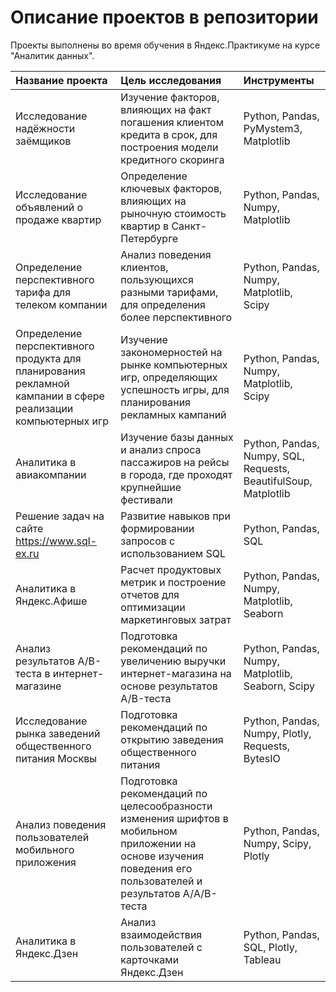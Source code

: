 # Описание проектов в репозитории
Проекты выполнены во время обучения в Яндекс.Практикуме на курсе "Аналитик данных".

| Название проекта | Цель исследования | Инструменты | 
| :--------------- | :---------------- | :---------- | 
| Исследование надёжности заёмщиков | Изучение факторов, влияющих на факт погашения клиентом кредита в срок, для построения модели кредитного скоринга | Python, Pandas, PyMystem3, Matplotlib | 
| Исследование объявлений о продаже квартир | Определение ключевых факторов, влияющих на рыночную стоимость квартир в Санкт-Петербурге| Python, Pandas, Numpy, Matplotlib | 
| Определение перспективного тарифа для телеком компании | Анализ поведения клиентов, пользующихся разными тарифами, для определения более перспективного | Python, Pandas, Numpy, Matplotlib, Scipy | 
| Определение перспективного продукта для планирования рекламной кампании в сфере реализации компьютерных игр | Изучение закономерностей на рынке компьютерных игр, определяющих успешность игры, для планирования рекламных кампаний | Python, Pandas, Numpy, Matplotlib, Scipy | 
| Аналитика в авиакомпании | Изучение базы данных и анализ спроса пассажиров на рейсы в города, где проходят крупнейшие фестивали | Python, Pandas, Numpy, SQL, Requests, BeautifulSoup, Matplotlib | 
| Решение задач на сайте  https://www.sql-ex.ru | Развитие навыков при формировании запросов с использованием SQL | Python, Pandas, SQL | 
| Аналитика в Яндекс.Афише | Расчет продуктовых метрик и построение отчетов для оптимизации маркетинговых затрат | Python, Pandas, Numpy, Matplotlib, Seaborn | 
| Анализ результатов A/B-теста в интернет-магазине | Подготовка рекомендаций по увеличению выручки интернет-магазина на основе результатов A/B-теста | Python, Pandas, Numpy, Matplotlib, Seaborn, Scipy |   
| Исследование рынка заведений общественного питания Москвы | Подготовка рекомендаций по открытию заведения общественного питания | Python, Pandas, Numpy, Plotly, Requests, BytesIO |   
| Анализ поведения пользователей мобильного приложения | Подготовка рекомендаций по целесообразности изменения шрифтов в мобильном приложении на основе изучения поведения его пользователей и результатов А/A/B-теста | Python, Pandas, Numpy,  Scipy, Plotly |  
| Аналитика в Яндекс.Дзен | Анализ взаимодействия пользователей с карточками Яндекс.Дзен | Python, Pandas, SQL,  Plotly, Tableau |  
